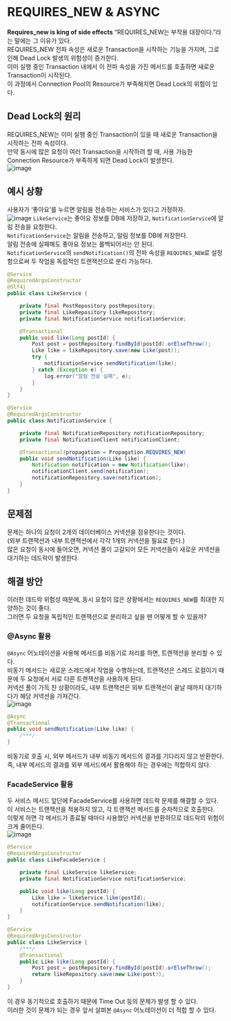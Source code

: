 # REQUIRES_NEW & ASYNC
**Requires_new is king of side effects**
“REQUIRES_NEW는 부작용 대장이다.”라는 말에는 그 이유가 있다.    
REQUIRES_NEW 전파 속성은 새로운 Transaction을 시작하는 기능을 가지며, 그로 인해 Dead Lock 발생의 위험성이 증가한다.    
이미 실행 중인 Transaction 내에서 이 전파 속성을 가진 메서드를 호출하면 새로운 Transaction이 시작된다.    
이 과정에서 Connection Pool의 Resource가 부족해지면 Dead Lock의 위험이 있다.    

## Dead Lock의 원리
REQUIRES_NEW는 이미 실행 중인 Transaction이 있을 때 새로운 Transaction을 시작하는 전파 속성이다.    
만약 동시에 많은 요청이 여러 Transaction을 시작하려 할 때, 사용 가능한 Connection Resource가 부족하게 되면 Dead Lock이 발생한다.    
![image](https://github.com/user-attachments/assets/39fbae9e-bc41-4b24-9da1-b50ddf1552e7)

## 예시 상황
사용자가 ‘좋아요’를 누르면 알림을 전송하는 서비스가 있다고 가정하자.    
![image](https://github.com/user-attachments/assets/e71a87df-3744-425b-8472-4e760b5cb207)
`LikeService`는 좋아요 정보를 DB에 저장하고, `NotificationService`에 알림 전송을 요청한다.    
`NotificationService`는 알림을 전송하고, 알림 정보를 DB에 저장한다.    
알림 전송에 실패해도 좋아요 정보는 롤백되어서는 안 된다.    
`NotificationService`의 `sendNotification()`의 전파 속성을 `REQUIRES_NEW`로 설정함으로써 두 작업을 독립적인 트랜잭션으로 분리 가능하다.    

```java
@Service
@RequiredArgsConstructor
@Slf4j
public class LikeService {

	private final PostRepository postRepository;
	private final LikeRepository likeRepository;
	private final NotificationService notificationService;

	@Transactional
	public void like(Long postId) {
		Post post = postRepository.findById(postId).orElseThrow();
		Like like = likeRepository.save(new Like(post));
		try {
			notificationService.sendNotification(like);
		} catch (Exception e) {
			log.error("알림 전송 실패", e);
		}
	}
}

@Service
@RequiredArgsConstructor
public class NotificationService {

	private final NotificationRepository notificationRepository;
	private final NotificationClient notificationClient;

	@Transactional(propagation = Propagation.REQUIRES_NEW)
	public void sendNotification(Like like) {
		Notification notification = new Notification(like);
		notificationClient.send(notification);
		notificationRepository.save(notification);
	}
}
```
## 문제점
문제는 하나의 요청이 2개의 데이터베이스 커넥션을 점유한다는 것이다.     
(외부 트랜잭션과 내부 트랜잭션에서 각각 1개의 커넥션을 필요로 한다.)    
많은 요청이 동시에 들어오면, 커넥션 풀이 고갈되어 모든 커넥션들이 새로운 커넥션을 대기하는 데드락이 발생한다.     

## 해결 방안
이러한 데드락 위험성 때문에, 동시 요청이 많은 상황에서는 `REQUIRES_NEW`를 최대한 지양하는 것이 좋다.    
그러면 두 요청을 독립적인 트랜잭션으로 분리하고 싶을 땐 어떻게 할 수 있을까?    
### @Async 활용
`@Async` 어노테이션을 사용해 메서드를 비동기로 처리를 하면, 트랜잭션을 분리할 수 있다.     
비동기 메서드는 새로운 스레드에서 작업을 수행하는데, 트랜잭션은 스레드 로컬이기 때문에 두 요청에서 서로 다른 트랜잭션을 사용하게 된다.      
커넥션 풀이 가득 찬 상황이라도, 내부 트랜잭션은 외부 트랜잭션이 끝날 때까지 대기하다가 해당 커넥션을 가져간다.     
![image](https://github.com/user-attachments/assets/6896e0f5-829e-4841-bca1-7bdc193c64cb)
```java
@Async
@Transactional
public void sendNotification(Like like) {
	/***/
}
```
비동기로 호출 시, 외부 메서드가 내부 비동기 메서드의 결과를 기다리지 않고 반환한다.       
즉, 내부 메서드의 결과를 외부 메서드에서 활용해야 하는 경우에는 적합하지 않다.     
### FacadeService 활용
두 서비스 메서드 앞단에 FacadeService를 사용하면 데드락 문제를 해결할 수 있다.     
이 서비스는 트랜잭션을 적용하지 않고, 각 트랜잭션 메서드를 순차적으로 호출한다.     
이렇게 하면 각 메서드가 종료될 때마다 사용했던 커넥션을 반환하므로 데드락의 위험이 크게 줄어든다.     
![image](https://github.com/user-attachments/assets/2a418fd8-e146-4e18-8509-d33a49a6315c)
```java
@Service
@RequiredArgsConstructor
public class LikeFacadeService {

	private final LikeService likeService;
	private final NotificationService notificationService;

	public void like(Long postId) {
		Like like = likeService.like(postId);
		notificationService.sendNotification(like);
	}
}

@Service
@RequiredArgsConstructor
public class LikeService {
	/***/
	@Transactional
	public Like like(Long postId) {
		Post post = postRepository.findById(postId).orElseThrow();
		return likeRepository.save(new Like(post));
	}
}
```
이 경우 동기적으로 호출하기 때문에 Time Out 등의 문제가 발생 할 수 있다.     
이러한 것이 문제가 되는 경우 앞서 살펴본 `@Async` 어노테이션이 더 적합 할 수 있다.
